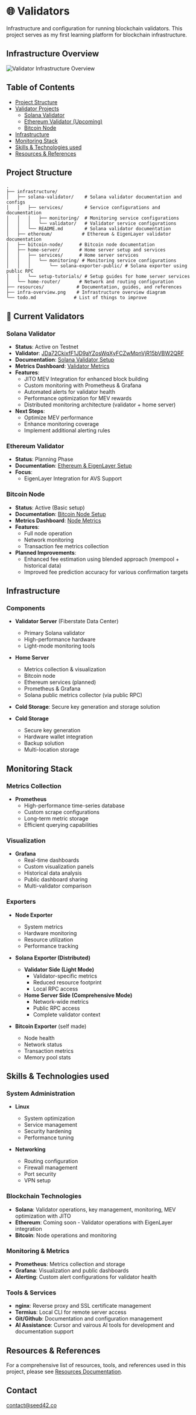 # 🌐 Validators

Infrastructure and configuration for running blockchain validators.
This project serves as my first learning platform for blockchain infrastructure.

## Infrastructure Overview
![Validator Infrastructure Overview](infra-overview.png)

## Table of Contents
- [Project Structure](#project-structure)
- [Validator Projects](#validator-projects)
  - [Solana Validator](#solana-validator)
  - [Ethereum Validator (Upcoming)](#ethereum-validator)
  - [Bitcoin Node](#bitcoin-node)
- [Infrastructure](#infrastructure)
- [Monitoring Stack](#monitoring-stack)
- [Skills & Technologies used](#skills--technologies)
- [Resources & References](#resources--references)

## Project Structure
```
.
├── infrastructure/
│   ├── solana-validator/    # Solana validator documentation and configs
│   │   ├── services/        # Service configurations and documentation
│   │   │   ├── monitoring/  # Monitoring service configurations
│   │   │   └── validator/   # Validator service configurations
│   │   └── README.md        # Solana validator documentation
│   ├── ethereum/           # Ethereum & EigenLayer validator documentation
│   ├── bitcoin-node/      # Bitcoin node documentation
│   ├── home-server/       # Home server setup and services
│   │   ├── services/      # Home server services
│   │   │   └── monitoring/ # Monitoring service configurations
│   │   │       └── solana-exporter-public/ # Solana exporter using public RPC
│   │   └── setup-tutorials/ # Setup guides for home server services
│   └── home-router/       # Network and routing configuration
├── resources/            # Documentation, guides, and references
├── infra-overview.png    # Infrastructure overview diagram
└── todo.md              # List of things to improve
```

## 🔄 Current Validators

### Solana Validator
- **Status**: Active on Testnet
- **Validator**: [JDa72CkixfF1JD9aYZosWqXyFCZwMpnVjR15bVBW2QRF](https://www.validators.app/validators/JDa72CkixfF1JD9aYZosWqXyFCZwMpnVjR15bVBW2QRF?locale=en&network=testnet)
- **Documentation**: [Solana Validator Setup](infrastructure/solana-validator/README.md)
- **Metrics Dashboard**: [Validator Metrics](https://metric.seed42.co/public-dashboards/94ca941675e947cb877619494cf95d80)
- **Features**: 
  - JITO MEV Integration for enhanced block building
  - Custom monitoring with Prometheus & Grafana
  - Automated alerts for validator health
  - Performance optimization for MEV rewards
  - Distributed monitoring architecture (validator + home server)
- **Next Steps**: 
  - Optimize MEV performance
  - Enhance monitoring coverage
  - Implement additional alerting rules

### Ethereum Validator
- **Status**: Planning Phase
- **Documentation**: [Ethereum & EigenLayer Setup](infrastructure/ethereum/README.md)
- **Focus**: 
  - EigenLayer Integration for AVS Support

### Bitcoin Node
- **Status**: Active (Basic setup)
- **Documentation**: [Bitcoin Node Setup](infrastructure/bitcoin-node/README.md)
- **Metrics Dashboard**: [Node Metrics](https://metric.seed42.co/public-dashboards/4de1b04bbfd5466cbc7387071ae30786?from=now-15m&to=now&refresh=15s)
- **Features**:
  - Full node operation
  - Network monitoring
  - Transaction fee metrics collection
- **Planned Improvements**:
  - Enhanced fee estimation using blended approach (mempool + historical data)
  - Improved fee prediction accuracy for various confirmation targets

## Infrastructure

### Components
- **Validator Server** (Fiberstate Data Center)
  - Primary Solana validator
  - High-performance hardware
  - Light-mode monitoring tools

- **Home Server**
  - Metrics collection & visualization
  - Bitcoin node
  - Ethereum services (planned)
  - Prometheus & Grafana
  - Solana public metrics collector (via public RPC)

- **Cold Storage**: Secure key generation and storage solution

- **Cold Storage**
  - Secure key generation
  - Hardware wallet integration
  - Backup solution
  - Multi-location storage

## Monitoring Stack

### Metrics Collection
- **Prometheus**
  - High-performance time-series database
  - Custom scrape configurations
  - Long-term metric storage
  - Efficient querying capabilities

### Visualization
- **Grafana**
  - Real-time dashboards
  - Custom visualization panels
  - Historical data analysis
  - Public dashboard sharing
  - Multi-validator comparison

### Exporters
- **Node Exporter**
  - System metrics
  - Hardware monitoring
  - Resource utilization
  - Performance tracking

- **Solana Exporter (Distributed)**
  - **Validator Side (Light Mode)**
    - Validator-specific metrics
    - Reduced resource footprint
    - Local RPC access
  - **Home Server Side (Comprehensive Mode)**
    - Network-wide metrics
    - Public RPC access
    - Complete validator context

- **Bitcoin Exporter** (self made)
  - Node health
  - Network status
  - Transaction metrics
  - Memory pool stats

## Skills & Technologies used

### System Administration
- **Linux**
  - System optimization
  - Service management
  - Security hardening
  - Performance tuning

- **Networking**
  - Routing configuration
  - Firewall management
  - Port security
  - VPN setup

### Blockchain Technologies
- **Solana**: Validator operations, key management, monitoring, MEV optimization with JITO
- **Ethereum**: Coming soon - Validator operations with EigenLayer integration
- **Bitcoin**: Node operations and monitoring

### Monitoring & Metrics
- **Prometheus**: Metrics collection and storage
- **Grafana**: Visualization and public dashboards
- **Alerting**: Custom alert configurations for validator health

### Tools & Services
- **nginx**: Reverse proxy and SSL certificate management
- **Termius**: Local CLI for remote server access
- **Git/Github**: Documentation and configuration management
- **AI Assistance**: Cursor and vairous AI tools for development and documentation support

## Resources & References
For a comprehensive list of resources, tools, and references used in this project, please see [Resources Documentation](resources/README.md).

## Contact
contact@seed42.co

